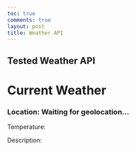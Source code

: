 ```yaml
---
toc: true
comments: true
layout: post
title: Weather API
---
```

## Tested Weather API
<!DOCTYPE html>
<html>
<head>
    <link rel="stylesheet" type="text/css" href="styles.css">
</head>
<body>
    <div class="weather-container">
        <h1>Current Weather</h1>
        <h3 id="location">Location: Waiting for geolocation...</h3>
        <p id="temperature">Temperature: </p>
        <p id="description">Description: </p>
    </div>
    <script src="script.js"></script>
</body>
</html>
<script>
// script.js
const locationElement = document.getElementById("location");
const temperatureElement = document.getElementById("temperature");
const descriptionElement = document.getElementById("description");
document.addEventListener("DOMContentLoaded", () => {
    if ("geolocation" in navigator) {
        navigator.geolocation.getCurrentPosition(
            function (position) {
                const lat = 32.715736;
                const lon = -117.161087;
                const apiKey = '777d2b06a33946bf47eba273e42a3b7e';
                const apiUrl = `https://api.openweathermap.org/data/2.5/weather?lat=${lat}&lon=${lon}&appid=${apiKey}&units=metric`;
                fetch(apiUrl)
                    .then((response) => {
                        if (!response.ok) {
                            throw new Error("Network response was not ok");
                        }
                        return response.json();
                    })
                    .then((data) => {
                        const location = data.name;
                        const temperature = data.main.temp;
                        const description = data.weather[0].description;
                        locationElement.textContent = `Location: ${location}`;
                        temperatureElement.textContent = `Temperature: ${temperature}°C`;
                        descriptionElement.textContent = `Description: ${description}`;
                    })
                    .catch((error) => {
                        console.error("Error fetching weather data: ", error);
                        locationElement.textContent = "Unable to fetch location data";
                        temperatureElement.textContent = "Unable to fetch temperature data";
                        descriptionElement.textContent = "Unable to fetch description data";
                    });
            },
            function (error) {
                console.error("Error getting geolocation: " + error.message);
                locationElement.textContent = "Geolocation error: " + error.message;
            }
        );
    } else {
        console.error("Geolocation is not available in this browser.");
        locationElement.textContent = "Geolocation not available";
    }
});
</script>
